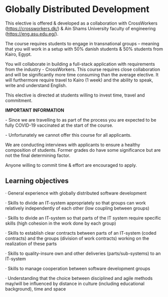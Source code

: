# Globally Distributed Development

This elective is offered & developed as a collaboration with CrossWorkers (https://crossworkers.dk/) & Ain Shams University faculty of engineering (https://eng.asu.edu.eg/).

The course requires students to engage in transnational groups – meaning that you will work in a setup with 50% danish students & 50% students from Kairo, Egypt.

You will collaborate in building a full-stack application with requirements from the industry - CrossWorkers. This course requires close collaboration and will be significantly more time consuming than the average elective. It will furthermore require travel to Kairo (1 week) and the ability to speak, write and understand English.

This elective is directed at students willing to invest time, travel and commitment.

 

**IMPORTANT INFORMATION**

\-    Since we are travelling to as part of the process you are expected to be fully COVID-19 vaccinated at the start of the course.

\-    Unfortunately we cannot offer this course for all applicants. 

We are conducting interviews with applicants to ensure a healthy composition of students. Former grades do have some significance but are not the final determining factor. 

Anyone willing to commit time & effort are encouraged to apply. 

 

## Learning objectives 

·   General experience with globally distributed software development

·   Skills to divide an IT-system appropriately so that groups can work relatively independently of each other (low coupling between groups)

·   Skills to divide an IT-system so that parts of the IT system require specific skills (high cohesion in the work done by each group)

·   Skills to establish clear contracts between parts of an IT-system (coded contracts) and the groups (division of work contracts) working on the realization of these parts

·   Skills to quality-insure own and other deliveries (parts/sub-systems) to an IT-system

·   Skills to manage cooperation between software development groups

·   Understanding that the choice between disciplined and agile methods may/will be influenced by distance in culture (including educational background), time and space